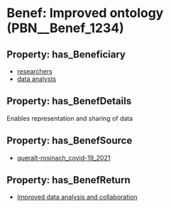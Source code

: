 # Benef: __Improved ontology__ (PBN__Benef_1234)

## Property: has_Beneficiary

* [researchers](../Stakeholder/PBN__Stakeholder_2)
* [data analysts](../Stakeholder/PBN__Stakeholder_479)

## Property: has_BenefDetails

Enables representation and sharing of data

## Property: has_BenefSource

* [queralt-rosinach_covid-19_2021](../Article/PBN__Article_259)

## Property: has_BenefReturn

* [Improved data analysis and collaboration](../BenefReturn/PBN__BenefReturn_1381)

